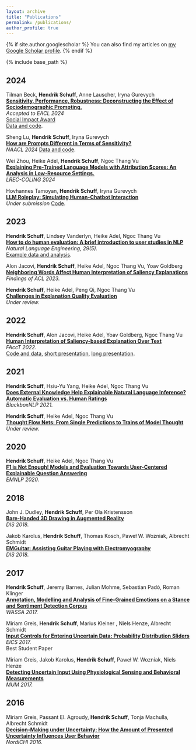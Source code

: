 ```yaml
---
layout: archive
title: "Publications"
permalink: /publications/
author_profile: true
---
```


{% if site.author.googlescholar %}
You can also find my articles on <a href="{{site.author.googlescholar}}">my Google Scholar profile</a>.
{% endif %}

{% include base_path %}


2024
----

Tilman Beck, <strong>Hendrik Schuff</strong>, Anne Lauscher, Iryna Gurevych  
<strong>[Sensitivity, Performance, Robustness: Deconstructing the Effect of Sociodemographic Prompting.](https://arxiv.org/abs/2309.07034)</strong>  
<i>Accepted to EACL 2024</i>  
<i class="fas fa-fw fa-trophy icon-pad-right" aria-hidden="true"></i> [Social Impact Award](https://2024.eacl.org/program/best-paper/)  
<i class="fab fa-fw fa-github icon-pad-right" aria-hidden="true"></i>[Data and code](https://github.com/UKPLab/arxiv2023-sociodemographic-prompting).

Sheng Lu, <strong>Hendrik Schuff</strong>, Iryna Gurevych  
<strong>[How are Prompts Different in Terms of Sensitivity?](https://arxiv.org/abs/2311.07230)</strong>  
<i>NAACL 2024</i>
<i class="fab fa-fw fa-github icon-pad-right" aria-hidden="true"></i>[Data and code](https://github.com/UKPLab/naacl2024-prompt-sensitivity).

Wei Zhou, Heike Adel, <strong>Hendrik Schuff</strong>, Ngoc Thang Vu  
<strong>[Explaining Pre-Trained Language Models with Attribution Scores: An Analysis in Low-Resource Settings.](https://arxiv.org/abs/2403.05338)</strong>  
<i>LREC-COLING 2024</i>

Hovhannes Tamoyan, <strong>Hendrik Schuff</strong>, Iryna Gurevych  
<strong>[LLM Roleplay: Simulating Human-Chatbot Interaction](https://arxiv.org/abs/2407.03974)</strong>  
<i>Under submission</i>
<i class="fab fa-fw fa-github icon-pad-right" aria-hidden="true"></i>[Code](https://github.com/UKPLab/llm-roleplay).

2023
----

<strong>Hendrik Schuff</strong>, Lindsey Vanderlyn, Heike Adel, Ngoc Thang Vu   
<strong>[How to do human evaluation: A brief introduction to user studies in NLP](https://www.cambridge.org/core/journals/natural-language-engineering/article/how-to-do-human-evaluation-a-brief-introduction-to-user-studies-in-nlp/85A5D9550233DFC3CF356DD7041E3306)</strong>  
<i>Natural Language Engineering, 29(5).</i>  
<i class="fab fa-fw fa-github icon-pad-right" aria-hidden="true"></i>[Example data and analysis](https://github.com/boschresearch/user-study-analysis).


Alon Jacovi, <strong>Hendrik Schuff</strong>, Heike Adel, Ngoc Thang Vu, Yoav Goldberg   
<strong>[Neighboring Words Affect Human Interpretation of Saliency Explanations](https://arxiv.org/abs/2305.02679)</strong>  
<i>Findings of ACL 2023.</i>

<strong>Hendrik Schuff</strong>, Heike Adel, Peng Qi, Ngoc Thang Vu<strong>  
[Challenges in Explanation Quality Evaluation](https://arxiv.org/abs/2210.07126)</strong>  
<i>Under review.</i>

2022
----

<strong>Hendrik Schuff</strong>, Alon Jacovi, Heike Adel, Yoav Goldberg, Ngoc Thang Vu  
<strong>[Human Interpretation of Saliency-based Explanation Over Text](https://dl.acm.org/doi/10.1145/3531146.3533127)</strong>  
<i>FAccT 2022.</i>  
<i class="fab fa-fw fa-github icon-pad-right" aria-hidden="true"></i>[Code and data](https://github.com/boschresearch/human-interpretation-saliency),
<i class="fa fa-video-camera icon-pad-right" aria-hidden="true"></i>[short presentation](https://www.youtube.com/watch?v=uDMZUOBcDoU),
<i class="fa fa-video-camera icon-pad-right" aria-hidden="true"></i>[long presentation](https://www.youtube.com/watch?v=mXL0YWSrwBU).

2021
----

<strong>Hendrik Schuff</strong>, Hsiu-Yu Yang, Heike Adel, Ngoc Thang Vu  
<strong>[Does External Knowledge Help Explainable Natural Language Inference? Automatic Evaluation vs. Human Ratings](https://aclanthology.org/2021.blackboxnlp-1.3/)</strong>  
<i>BlackboxNLP 2021.</i>  

<strong>Hendrik Schuff</strong>, Heike Adel, Ngoc Thang Vu  
<strong>[Thought Flow Nets: From Single Predictions to Trains of Model Thought](https://arxiv.org/abs/2107.12220)</strong>  
<i>Under review.</i>  

2020
----

<strong>Hendrik Schuff</strong>, Heike Adel, Ngoc Thang Vu  
<strong>[F1 is Not Enough! Models and Evaluation Towards User-Centered Explainable Question Answering](https://aclanthology.org/2020.emnlp-main.575/)</strong>  
<i>EMNLP 2020.</i>  

2018
----

John J. Dudley, <strong>Hendrik Schuff</strong>, Per Ola Kristensson   
<strong>[Bare-Handed 3D Drawing in Augmented Reality](https://api.repository.cam.ac.uk/server/api/core/bitstreams/f4636116-d52c-4b27-a393-91216d24a87c/content)</strong>  
<i>DIS 2018.</i>  

Jakob Karolus, <strong>Hendrik Schuff</strong>, Thomas Kosch, Paweł W. Wozniak, Albrecht Schmidt  
<strong>[EMGuitar: Assisting Guitar Playing with Electromyography](https://dl.acm.org/doi/10.1145/3196709.3196803)</strong>  
<i>DIS 2018.</i>  

2017
----

<strong>Hendrik Schuff</strong>, Jeremy Barnes, Julian Mohme, Sebastian Padó, Roman Klinger  
<strong>[Annotation, Modelling and Analysis of Fine-Grained Emotions on a Stance and Sentiment Detection Corpus](https://aclanthology.org/W17-5203/)</strong>  
<i>WASSA 2017.</i>  

Miriam Greis, <strong>Hendrik Schuff</strong>, Marius Kleiner , Niels Henze, Albrecht Schmidt  
<strong>[Input Controls for Entering Uncertain Data: Probability Distribution Sliders](https://dl.acm.org/doi/10.1145/3095805)</strong>  
<i>EICS 2017.</i>  
<i class="fas fa-fw fa-trophy icon-pad-right" aria-hidden="true"></i> Best Student Paper

Miriam Greis, Jakob Karolus, <strong>Hendrik Schuff</strong>, Paweł W. Wozniak, Niels Henze  
<strong>[Detecting Uncertain Input Using Physiological Sensing and Behavioral Measurements](https://jakob-karolus.de/publications/p299-greis.pdf)</strong>  
<i>MUM 2017.</i>  

2016
----

Miriam Greis, Passant El. Agroudy, <strong>Hendrik Schuff</strong>, Tonja Machulla, Albrecht Schmidt   
<strong>[Decision-Making under Uncertainty: How the Amount of Presented Uncertainty Influences User Behavior](https://dl.acm.org/doi/10.1145/2971485.2971535)</strong>  
<i>NordiCHI 2016.</i>  


